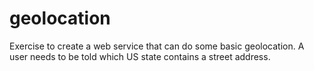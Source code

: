 # geolocation
Exercise to create a web service that can do some basic geolocation. A user needs to be told which US state contains a street address.
